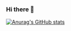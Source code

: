 ### Hi there 👋

[![Anurag's GitHub stats](https://github-readme-stats.vercel.app/api?username=TiicTac54?theme=RADICAL)](https://github.com/anuraghazra/github-readme-stats)

<!--
**TiicTac54/TiicTac54** is a ✨ _special_ ✨ repository because its `README.md` (this file) appears on your GitHub profile.

Here are some ideas to get you started:

- 🔭 I’m currently working on ...
- 🌱 I’m currently learning ...
- 👯 I’m looking to collaborate on ...
- 🤔 I’m looking for help with ...
- 💬 Ask me about ...
- 📫 How to reach me: ...
- 😄 Pronouns: ...
- ⚡ Fun fact: ...
-->
